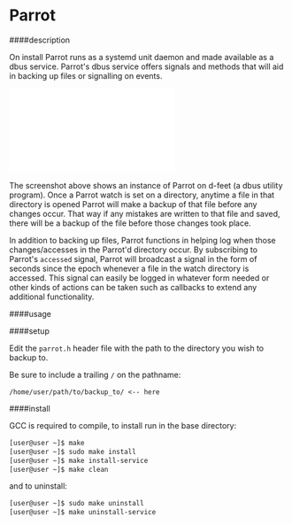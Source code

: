Parrot
======

####description

On install Parrot runs as a systemd unit daemon and made available as a dbus
service.  Parrot's dbus service offers signals and methods that will aid in
backing up files or signalling on events.

![ScreenShot](/screenshots/parrot_dfeet.img)

The screenshot above shows an instance of Parrot on d-feet (a dbus utility 
program).  Once a Parrot watch is set on a directory, anytime a file in that 
directory is opened Parrot will make a backup of that file before any changes
occur.  That way if any mistakes are written to that file and saved, there will
be a backup of the file before those changes took place.

In addition to backing up files, Parrot functions in helping log when those 
changes/accesses in the Parrot'd directory occur.  By subscribing to Parrot's
`accessed` signal, Parrot will broadcast a signal in the form of seconds since
the epoch whenever a file in the watch directory is accessed.  This signal can
easily be logged in whatever form needed or other kinds of actions can be 
taken such as callbacks to extend any additional functionality.

####usage


####setup

Edit the `parrot.h` header file with the path to the directory you 
wish to backup to.

Be sure to include a trailing `/` on the pathname:

    /home/user/path/to/backup_to/ <-- here

####install

GCC is required to compile, to install run in the base directory:

    [user@user ~]$ make
    [user@user ~]$ sudo make install
    [user@user ~]$ make install-service
    [user@user ~]$ make clean

and to uninstall:

    [user@user ~]$ sudo make uninstall
    [user@user ~]$ make uninstall-service
